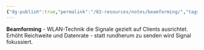 ```yaml
---
{"dg-publish":true,"permalink":"/02-resources/notes/beamforming/","tags":["elektrotechnik/wlan/technik","signal/fokussierung","informatik/netzwerk/wifi"],"noteIcon":"","updated":"2025-09-10T16:35:09.000+02:00"}
---
```



**Beamforming** - WLAN-Technik die Signale gezielt auf Clients ausrichtet.
Erhöht Reichweite und Datenrate - statt rundherum zu senden wird Signal fokussiert.